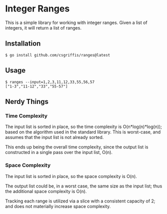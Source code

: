 # Integer Ranges

This is a simple library for working with integer ranges.
Given a list of integers, it will return a list of ranges.

## Installation
```shell
$ go install github.com/csgriffis/ranges@latest
```

## Usage
```shell
$ ranges --input=1,2,3,11,12,33,55,56,57
["1-3","11-12","33","55-57"]
```

## Nerdy Things
### Time Complexity
The input list is sorted in place, so the time complexity is O(n*log(n)*log(n)); 
based on the algorithm used in the standard library.
This is worst-case, and assumes that the input list is not already sorted.

This ends up being the overall time complexity, since the output list is
constructed in a single pass over the input list, O(n).

### Space Complexity
The input list is sorted in place, so the space complexity is O(n).

The output list could be, in a worst case, the same size as the input list;
thus the additional space complexity is O(n).

Tracking each range is utilized via a slice with a consistent capacity of 2; and does not materially increase space complexity.





